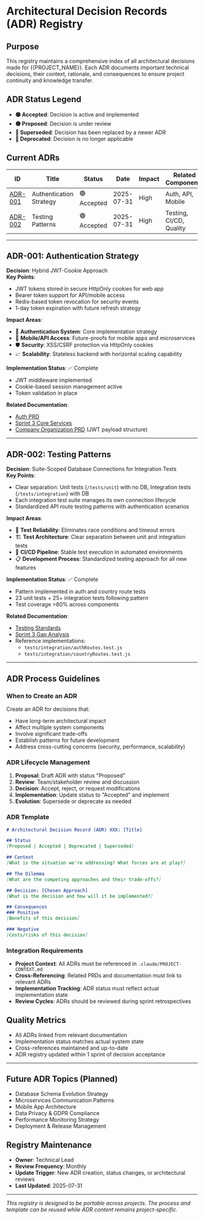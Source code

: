 # Architectural Decision Records (ADR) Registry

## Purpose
This registry maintains a comprehensive index of all architectural decisions made for {{PROJECT_NAME}}. Each ADR documents important technical decisions, their context, rationale, and consequences to ensure project continuity and knowledge transfer.

## ADR Status Legend
- **🟢 Accepted**: Decision is active and implemented
- **🟡 Proposed**: Decision is under review
- **🔵 Superseded**: Decision has been replaced by a newer ADR
- **🔴 Deprecated**: Decision is no longer applicable

## Current ADRs

| ID | Title | Status | Date | Impact | Related Components |
|---|---|---|---|---|---|
| [ADR-001](./adr-001-auth-strategy.md) | Authentication Strategy | 🟢 Accepted | 2025-07-31 | High | Auth, API, Mobile |
| [ADR-002](./adr-002-testing-patterns.md) | Testing Patterns | 🟢 Accepted | 2025-07-31 | High | Testing, CI/CD, Quality |

---

## ADR-001: Authentication Strategy
**Decision**: Hybrid JWT-Cookie Approach  
**Key Points**:
- JWT tokens stored in secure HttpOnly cookies for web app
- Bearer token support for API/mobile access  
- Redis-based token revocation for security events
- 1-day token expiration with future refresh strategy

**Impact Areas**:
- 🔐 **Authentication System**: Core implementation strategy
- 📱 **Mobile/API Access**: Future-proofs for mobile apps and microservices
- 🛡️ **Security**: XSS/CSRF protection via HttpOnly cookies
- 📈 **Scalability**: Stateless backend with horizontal scaling capability

**Implementation Status**: ✅ Complete
- JWT middleware implemented
- Cookie-based session management active
- Token validation in place

**Related Documentation**:
- [Auth PRD](../auth/AUTH-PRD.md)
- [Sprint 3 Core Services](../sprints/sprint-3-core-services.md)
- [Company Organization PRD](../modules/0a-company-organization-prd.md) (JWT payload structure)

---

## ADR-002: Testing Patterns  
**Decision**: Suite-Scoped Database Connections for Integration Tests  
**Key Points**:
- Clear separation: Unit tests (`/tests/unit`) with no DB, Integration tests (`/tests/integration`) with DB
- Each integration test suite manages its own connection lifecycle
- Standardized API route testing patterns with authentication scenarios

**Impact Areas**:
- 🧪 **Test Reliability**: Eliminates race conditions and timeout errors
- 🏗️ **Test Architecture**: Clear separation between unit and integration tests
- 🔄 **CI/CD Pipeline**: Stable test execution in automated environments
- 📋 **Development Process**: Standardized testing approach for all new features

**Implementation Status**: ✅ Complete
- Pattern implemented in auth and country route tests
- 23 unit tests + 25+ integration tests following pattern
- Test coverage >80% across components

**Related Documentation**:
- [Testing Standards](./4-testing-standards.md)
- [Sprint 3 Gap Analysis](../analysis/sprint-3-gap-analysis.md)
- Reference implementations:
  - `tests/integration/authRoutes.test.js`
  - `tests/integration/countryRoutes.test.js`

---

## ADR Process Guidelines

### When to Create an ADR
Create an ADR for decisions that:
- Have long-term architectural impact
- Affect multiple system components  
- Involve significant trade-offs
- Establish patterns for future development
- Address cross-cutting concerns (security, performance, scalability)

### ADR Lifecycle Management
1. **Proposal**: Draft ADR with status "Proposed"
2. **Review**: Team/stakeholder review and discussion
3. **Decision**: Accept, reject, or request modifications  
4. **Implementation**: Update status to "Accepted" and implement
5. **Evolution**: Supersede or deprecate as needed

### ADR Template
```markdown
# Architectural Decision Record (ADR) XXX: [Title]

## Status
[Proposed | Accepted | Deprecated | Superseded]

## Context
[What is the situation we're addressing? What forces are at play?]

## The Dilemma
[What are the competing approaches and their trade-offs?]

## Decision: [Chosen Approach]
[What is the decision and how will it be implemented?]

## Consequences
### Positive
[Benefits of this decision]

### Negative  
[Costs/risks of this decision]
```

### Integration Requirements
- **Project Context**: All ADRs must be referenced in `.claude/PROJECT-CONTEXT.md`
- **Cross-Referencing**: Related PRDs and documentation must link to relevant ADRs
- **Implementation Tracking**: ADR status must reflect actual implementation state
- **Review Cycles**: ADRs should be reviewed during sprint retrospectives

## Quality Metrics
- All ADRs linked from relevant documentation
- Implementation status matches actual system state
- Cross-references maintained and up-to-date
- ADR registry updated within 1 sprint of decision acceptance

---

## Future ADR Topics (Planned)
- Database Schema Evolution Strategy
- Microservices Communication Patterns  
- Mobile App Architecture
- Data Privacy & GDPR Compliance
- Performance Monitoring Strategy
- Deployment & Release Management

## Registry Maintenance
- **Owner**: Technical Lead
- **Review Frequency**: Monthly
- **Update Trigger**: New ADR creation, status changes, or architectural reviews
- **Last Updated**: 2025-07-31

---
*This registry is designed to be portable across projects. The process and template can be reused while ADR content remains project-specific.*